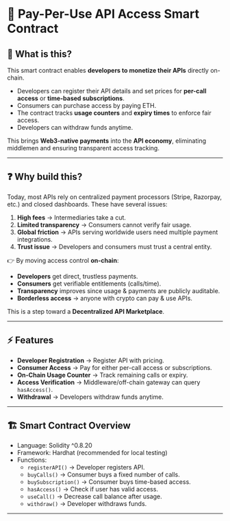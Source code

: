 # 📌 Pay-Per-Use API Access Smart Contract

## 📖 What is this?

This smart contract enables **developers to monetize their APIs** directly on-chain.

- Developers can register their API details and set prices for **per-call access** or **time-based subscriptions**.
- Consumers can purchase access by paying ETH.
- The contract tracks **usage counters** and **expiry times** to enforce fair access.
- Developers can withdraw funds anytime.

This brings **Web3-native payments** into the **API economy**, eliminating middlemen and ensuring transparent access tracking.

--- 

## ❓ Why build this? 

Today, most APIs rely on centralized payment processors (Stripe, Razorpay, etc.) and closed dashboards. These have several issues:

1. **High fees** → Intermediaries take a cut.
2. **Limited transparency** → Consumers cannot verify fair usage.
3. **Global friction** → APIs serving worldwide users need multiple payment integrations.
4. **Trust issue** → Developers and consumers must trust a central entity.

👉 By moving access control **on-chain**:

- **Developers** get direct, trustless payments.
- **Consumers** get verifiable entitlements (calls/time).
- **Transparency** improves since usage & payments are publicly auditable.
- **Borderless access** → anyone with crypto can pay & use APIs.

This is a step toward a **Decentralized API Marketplace**.

---

## ⚡ Features

- **Developer Registration** → Register API with pricing.
- **Consumer Access** → Pay for either per-call access or subscriptions.
- **On-Chain Usage Counter** → Track remaining calls or expiry.
- **Access Verification** → Middleware/off-chain gateway can query `hasAccess()`.
- **Withdrawal** → Developers withdraw funds anytime.

---

## 🏗️ Smart Contract Overview

- Language: Solidity ^0.8.20
- Framework: Hardhat (recommended for local testing)
- Functions:
  - `registerAPI()` → Developer registers API.
  - `buyCalls()` → Consumer buys a fixed number of calls.
  - `buySubscription()` → Consumer buys time-based access.
  - `hasAccess()` → Check if user has valid access.
  - `useCall()` → Decrease call balance after usage.
  - `withdraw()` → Developer withdraws funds.

---
